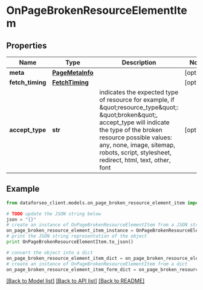 # OnPageBrokenResourceElementItem


## Properties

Name | Type | Description | Notes
------------ | ------------- | ------------- | -------------
**meta** | [**PageMetaInfo**](PageMetaInfo.md) |  | [optional] 
**fetch_timing** | [**FetchTiming**](FetchTiming.md) |  | [optional] 
**accept_type** | **str** | indicates the expected type of resource for example, if \&quot;resource_type\&quot;: \&quot;broken\&quot;, accept_type will indicate the type of the broken resource possible values: any, none, image, sitemap, robots, script, stylesheet, redirect, html, text, other, font | [optional] 

## Example

```python
from dataforseo_client.models.on_page_broken_resource_element_item import OnPageBrokenResourceElementItem

# TODO update the JSON string below
json = "{}"
# create an instance of OnPageBrokenResourceElementItem from a JSON string
on_page_broken_resource_element_item_instance = OnPageBrokenResourceElementItem.from_json(json)
# print the JSON string representation of the object
print OnPageBrokenResourceElementItem.to_json()

# convert the object into a dict
on_page_broken_resource_element_item_dict = on_page_broken_resource_element_item_instance.to_dict()
# create an instance of OnPageBrokenResourceElementItem from a dict
on_page_broken_resource_element_item_form_dict = on_page_broken_resource_element_item.from_dict(on_page_broken_resource_element_item_dict)
```
[[Back to Model list]](../README.md#documentation-for-models) [[Back to API list]](../README.md#documentation-for-api-endpoints) [[Back to README]](../README.md)


